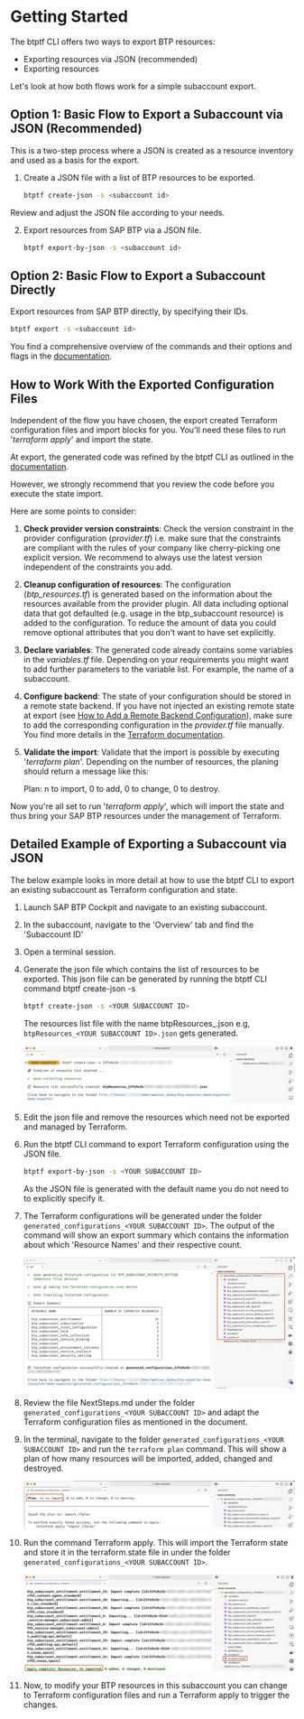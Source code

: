 # Getting Started

The btptf CLI offers two ways to export BTP resources:

- Exporting resources via JSON (recommended)
- Exporting resources

Let's look at how both flows work for a simple subaccount export.

## Option 1: Basic Flow to Export a Subaccount via JSON (Recommended)

This is a two-step process where a JSON is created as a resource inventory and used as a basis for the export.

1. Create a JSON file with a list of BTP resources to be exported.

    ```bash
    btptf create-json -s <subaccount id>
    ```
Review and adjust the JSON file according to your needs.

2. Export resources from SAP BTP via a JSON file.

    ```bash
    btptf export-by-json -s <subaccount id>
    ```

## Option 2: Basic Flow to Export a Subaccount Directly

Export resources from SAP BTP directly, by specifying their IDs.

```bash
btptf export -s <subaccount id>
```

You find a comprehensive overview of the commands and their options and flags in the [documentation](btptf.md).

## How to Work With the Exported Configuration Files

Independent of the flow you have chosen, the export created Terraform configuration files and import blocks for you. You'll need these files to run '*terraform apply*' and import the state.

At export, the generated code was refined by the btptf CLI as outlined in the [documentation](https://sap.github.io/terraform-exporter-btp/tfcodeimprovements/).

However, we strongly recommend that you review the code before you execute the state import.

Here are some points to consider:

1. **Check provider version constraints**: Check the version constraint in the provider configuration (*provider.tf*) i.e. make sure that the constraints are compliant with the rules of your company like cherry-picking one explicit version. We recommend to always use the latest version independent of the constraints you add.

2. **Cleanup configuration of resources**: The configuration (*btp_resources.tf*) is generated based on the information about the resources available from the provider plugin. All data including optional data that got defaulted (e.g. usage in the btp_subaccount resource) is added to the configuration. To reduce the amount of data you could remove optional attributes that you don't want to have set explicitly.

3. **Declare variables**: The generated code already contains some variables in the *variables.tf* file. Depending on your requirements you might want to add further parameters to the variable list. For example, the name of a subaccount.

4. **Configure backend**: The state of your configuration should be stored in a remote state backend. If you have not injected an existing remote state at export (see [How to Add a Remote Backend Configuration](https://sap.github.io/terraform-exporter-btp/remotebackend/)), make sure to add the corresponding configuration in the *provider.tf* file manually. You find more details in the [Terraform documentation](https://developer.hashicorp.com/terraform/language/backend).

5. **Validate the import**: Validate that the import is possible by executing '*terraform plan*'. Depending on the number of resources, the planing should return a message like this:

    Plan: n to import, 0 to add, 0 to change, 0 to destroy.

Now you're all set to run '*terraform apply*', which will import the state and thus bring your SAP BTP resources under the management of Terraform.

## Detailed Example of Exporting a Subaccount via JSON

The below example looks in more detail at how to use the btptf CLI to export an existing subaccount as  Terraform configuration and state.

1. Launch SAP BTP Cockpit and navigate to an existing subaccount.

2. In the subaccount, navigate to the 'Overview' tab and find the 'Subaccount ID'

3. Open a terminal session.

4. Generate the json file which contains the list of resources to be exported. This json file can be generated by running the btptf CLI command btptf create-json -s <subaccount id>

    ```bash
    btptf create-json -s <YOUR SUBACCOUNT ID>
    ```
    The resources list file with the name btpResources_<subaccount id>.json e.g, `btpResources_<YOUR SUBACCOUNT ID>.json` gets generated.

    ![Console output of create json command of btptf CLI](img/create-json.jpg)

5. Edit the json file and remove the resources which need not be exported and managed by Terraform.

6. Run the btptf CLI command to export Terraform configuration using the JSON file.

    ```bash
    btptf export-by-json -s <YOUR SUBACCOUNT ID>
    ```

    As the JSON file is generated with the default name you do not need to to explicitly specify it.

7. The Terraform configurations will be generated under the folder `generated_configurations_<YOUR SUBACCOUNT ID>`. The output of the command will show an export summary which contains the information about which 'Resource Names' and their respective count.

    ![Display of generated configuration after export](img/generated-config.jpg)

8. Review the file NextSteps.md under the folder `generated_configurations_<YOUR SUBACCOUNT ID>` and adapt the Terraform configuration files as mentioned in the document.

9. In the terminal, navigate to the folder `generated_configurations_<YOUR SUBACCOUNT ID>` and run the `terraform plan` command. This will show a plan of how many resources will be imported, added, changed and destroyed.

    ![Console output of terraform plan after import](img/tf-plan.jpg)

10. Run the command Terraform apply. This will import the Terraform state and store it in the terraform.state file in under the folder `generated_configurations_<YOUR SUBACCOUNT ID>`.

    ![Console output of terraform apply after import](img/tf-apply.jpg)

11.  Now, to modify your BTP resources in this subaccount you can change to Terraform configuration files and run a Terraform apply to trigger the changes.
